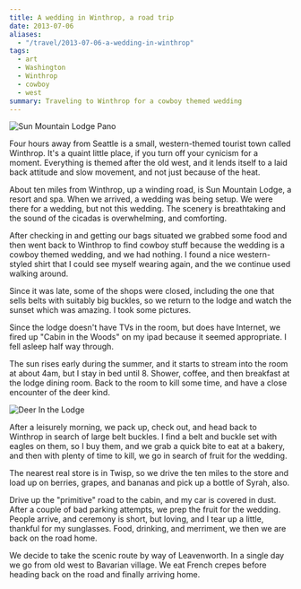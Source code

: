 ```yaml
---
title: A wedding in Winthrop, a road trip
date: 2013-07-06
aliases:
  - "/travel/2013-07-06-a-wedding-in-winthrop"
tags:
  - art
  - Washington
  - Winthrop
  - cowboy
  - west
summary: Traveling to Winthrop for a cowboy themed wedding
---
```


![Sun Mountain Lodge Pano](/thumbnails/window_view_page.jpg)

Four hours away from Seattle is a small, western-themed tourist town called Winthrop.  It's a quaint little place, if
you turn off your cynicism for a moment.  Everything is themed after the old west, and it lends itself to a laid back
attitude and slow movement, and not just because of the heat.

About ten miles from Winthrop, up a winding road, is Sun Mountain Lodge, a resort and spa.  When we arrived, a wedding
was being setup.  We were there for a wedding, but not this wedding.  The scenery is breathtaking and the sound of the
cicadas is overwhelming, and comforting.

After checking in and getting our bags situated we grabbed some food and then went back to Winthrop to find cowboy stuff
because the wedding is a cowboy themed wedding, and we had nothing.  I found a nice western-styled shirt that I could
see myself wearing again, and the we continue used walking around.

Since it was late, some of the shops were closed, including the one that sells belts with suitably big buckles, so we
return to the lodge and watch the sunset which was amazing.  I took some pictures.

Since the lodge doesn't have TVs in the room, but does have Internet, we fired up "Cabin in the Woods" on my ipad
because it seemed appropriate.  I fell asleep half way through.

The sun rises early during the summer, and it starts to stream into the room at about 4am, but I stay in bed until 8.
Shower, coffee, and then breakfast at the lodge dining room.  Back to the room to kill some time, and have a close
encounter of the deer kind.

![Deer In the Lodge](/thumbnails/dear_page.jpg)

After a leisurely morning, we pack up, check out, and head back to Winthrop in search of large belt buckles.  I find a
belt and buckle set with eagles on them, so I buy them, and we grab a quick bite to eat at a bakery, and then with
plenty of time to kill, we go in search of fruit for the wedding.

The nearest real store is in Twisp, so we drive the ten miles to the store and load up on berries, grapes, and bananas
and pick up a bottle of Syrah, also.

Drive up the "primitive" road to the cabin, and my car is covered in dust.  After a couple of bad parking attempts,
we prep the fruit for the wedding.  People arrive, and ceremony is short, but loving, and I tear up a little,
thankful for my sunglasses.  Food, drinking, and merriment, we then we are back on the road home.

We decide to take the scenic route by way of Leavenworth.  In a single day we go from old west to Bavarian village.
We eat French crepes before heading back on the road and finally arriving home.
  

